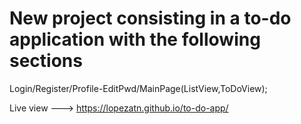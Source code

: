 # New project consisting in a to-do application with the following sections 
Login/Register/Profile-EditPwd/MainPage(ListView,ToDoView);

Live view --->  https://lopezatn.github.io/to-do-app/
